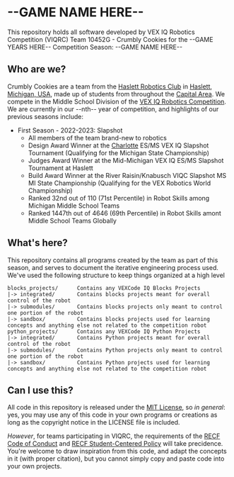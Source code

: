# --GAME NAME HERE--

This repository holds all software developed by VEX IQ Robotics Competition (VIQRC) Team 10452G - Crumbly Cookies for the --GAME YEARS HERE-- Competition Season: --GAME NAME HERE--

## Who are we?

Crumbly Cookies are a team from the [Haslett Robotics Club](https://haslettrobotics.com/) in [Haslett, Michigan, USA](https://en.wikipedia.org/wiki/Haslett,_Michigan), made up of students from throughout the [Capital Area](https://en.wikipedia.org/wiki/Lansing%E2%80%93East_Lansing_metropolitan_area). We compete in the Middle School Division of the [VEX IQ Robotics Competition](https://www.vexrobotics.com/iq/competition/viqc-current-game). We are currently in our --nth-- year of competition, and highlights of our previous seasons include:

- First Season - 2022-2023: Slapshot
  - All members of the team brand-new to robotics
  - Design Award Winner at the [Charlotte](https://www.michigan.gov/leo/-/media/Project/Websites/leo/MP3/BSBP-BTBL4/CHARLOTTE.mp3) ES/MS VEX IQ Slapshot Tournament (Qualifying for the Michigan State Championship)
  - Judges Award Winner at the Mid-Michigan VEX IQ ES/MS Slapshot Tournament at Haslett
  - Build Award Winner at the River Raisin/Knabusch VIQC Slapshot MS MI State Championship (Qualifying for the VEX Robotics World Championship)
  - Ranked 32nd out of 110 (71st Percentile) in Robot Skills among Michigan Middle School Teams
  - Ranked 1447th out of 4646 (69th Percentile) in Robot Skills amont Middle School Teams Globally

## What's here?

This repository contains all programs created by the team as part of this season, and serves to document the iterative engineering process used. We've used the following structure to keep things organized at a high level

```
blocks_projects/      Contains any VEXCode IQ Blocks Projects
|-> integrated/       Contains blocks projects meant for overall control of the robot
|-> submodules/       Contains blocks projects only meant to control one portion of the robot
|-> sandbox/          Contains blocks projects used for learning concepts and anything else not related to the competition robot
python_projects/      Contains any VEXCode IQ Python Projects
|-> integrated/       Contains Python projects meant for overall control of the robot
|-> submodules/       Contains Python projects only meant to control one portion of the robot
|-> sandbox/          Contains Python projects used for learning concepts and anything else not related to the competition robot
```

## Can I use this?

All code in this repository is released under the [MIT License](LICENSE), so *in general*: yes, you may use any of this code in your own programs or creations as long as the copyright notice in the LICENSE file is included.

*However*, for teams participating in VIQRC, the requirements of the [RECF Code of Conduct](https://viqc-kb.recf.org/hc/en-us/articles/9778593540247-Code-of-Conduct) and [RECF Student-Centered Policy](https://viqc-kb.recf.org/hc/en-us/articles/9778591033879-Student-Centered-Policy) will take precidence. You're welcome to draw inspiration from this code, and adapt the concepts in it (with proper citation), but you cannot simply copy and paste code into your own projects.
